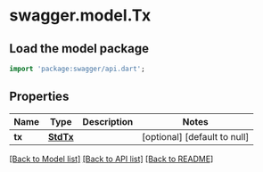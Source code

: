 # swagger.model.Tx

## Load the model package
```dart
import 'package:swagger/api.dart';
```

## Properties
Name | Type | Description | Notes
------------ | ------------- | ------------- | -------------
**tx** | [**StdTx**](StdTx.md) |  | [optional] [default to null]

[[Back to Model list]](../README.md#documentation-for-models) [[Back to API list]](../README.md#documentation-for-api-endpoints) [[Back to README]](../README.md)


